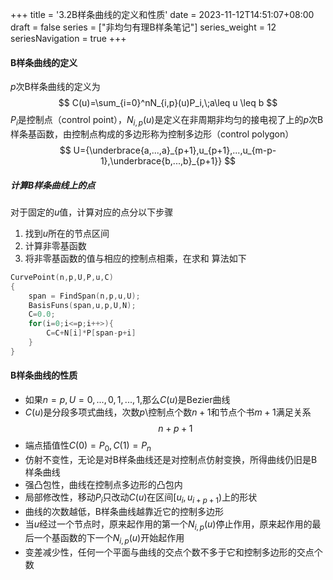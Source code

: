 +++
title = '3.2B样条曲线的定义和性质'
date = 2023-11-12T14:51:07+08:00
draft = false
series = ["非均匀有理B样条笔记"]
series_weight = 12
seriesNavigation = true
+++
#### B样条曲线的定义
$p$次B样条曲线的定义为
$$
C(u)=\sum_{i=0}^nN_{i,p}(u)P_i,\;a\leq u \leq b
$$
$P_i$是控制点（control point），$N_{i,p}(u)$是定义在非周期非均匀的接电视了上的$p$次B样条基函数，由控制点构成的多边形称为控制多边形（control polygon）
$$
U={\underbrace{a,...,a}_{p+1},u_{p+1},...,u_{m-p-1},\underbrace{b,...,b}_{p+1}}
$$
##### 计算B样条曲线上的点
对于固定的$u$值，计算对应的点分以下步骤
1. 找到$u$所在的节点区间
2. 计算非零基函数
3. 将非零基函数的值与相应的控制点相乘，在求和
算法如下
```c
CurvePoint(n,p,U,P,u,C)
{
    span = FindSpan(n,p,u,U);
    BasisFuns(span,u,p,U,N);
    C=0.0;
    for(i=0;i<=p;i++>){
        C=C+N[i]*P[span-p+i]
    }
}
```
#### B样条曲线的性质
- 如果$n=p,U={0,...,0,1,...,1}$,那么$C(u)$是Bezier曲线
- $C(u)$是分段多项式曲线，次数$p$\控制点个数$n+1$和节点个书$m+1$满足关系$$n+p+1$$
- 端点插值性$C(0)=P_0,C(1)=P_n$
- 仿射不变性，无论是对B样条曲线还是对控制点仿射变换，所得曲线仍旧是B样条曲线
- 强凸包性，曲线在控制点多边形的凸包内
- 局部修改性，移动$P_i$只改动$C(u)$在区间$[u_i,u_{i+p+1})$上的形状
- 曲线的次数越低，B样条曲线越靠近它的控制多边形
- 当$u$经过一个节点时，原来起作用的第一个$N_{i,p}(u)$停止作用，原来起作用的最后一个基函数的下一个$N_{i,p}(u)$开始起作用
- 变差减少性，任何一个平面与曲线的交点个数不多于它和控制多边形的交点个数
